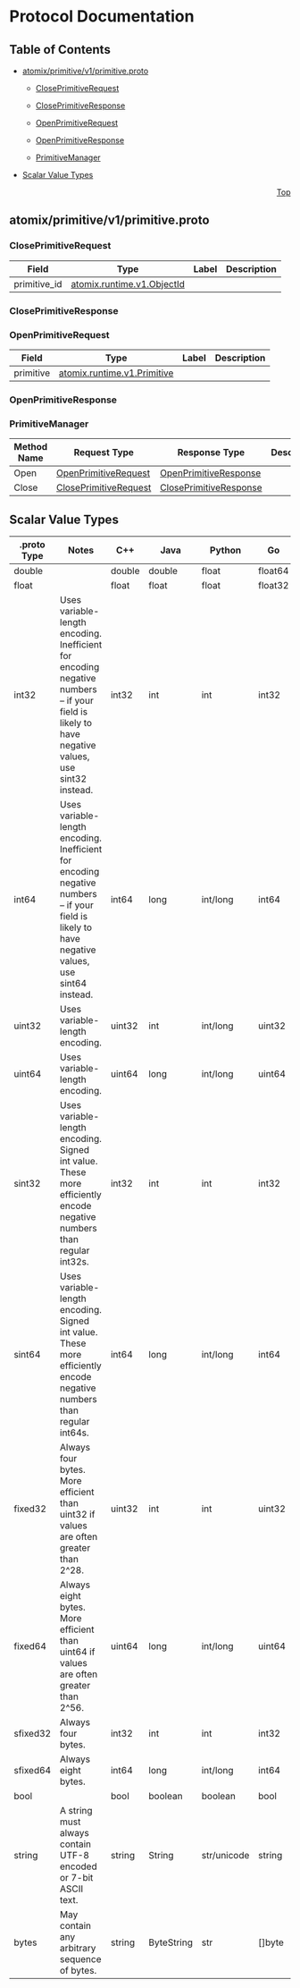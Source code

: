 # Protocol Documentation
<a name="top"></a>

## Table of Contents

- [atomix/primitive/v1/primitive.proto](#atomix_primitive_v1_primitive-proto)
    - [ClosePrimitiveRequest](#atomix-primitive-v1-ClosePrimitiveRequest)
    - [ClosePrimitiveResponse](#atomix-primitive-v1-ClosePrimitiveResponse)
    - [OpenPrimitiveRequest](#atomix-primitive-v1-OpenPrimitiveRequest)
    - [OpenPrimitiveResponse](#atomix-primitive-v1-OpenPrimitiveResponse)
  
    - [PrimitiveManager](#atomix-primitive-v1-PrimitiveManager)
  
- [Scalar Value Types](#scalar-value-types)



<a name="atomix_primitive_v1_primitive-proto"></a>
<p align="right"><a href="#top">Top</a></p>

## atomix/primitive/v1/primitive.proto



<a name="atomix-primitive-v1-ClosePrimitiveRequest"></a>

### ClosePrimitiveRequest



| Field | Type | Label | Description |
| ----- | ---- | ----- | ----------- |
| primitive_id | [atomix.runtime.v1.ObjectId](#atomix-runtime-v1-ObjectId) |  |  |






<a name="atomix-primitive-v1-ClosePrimitiveResponse"></a>

### ClosePrimitiveResponse







<a name="atomix-primitive-v1-OpenPrimitiveRequest"></a>

### OpenPrimitiveRequest



| Field | Type | Label | Description |
| ----- | ---- | ----- | ----------- |
| primitive | [atomix.runtime.v1.Primitive](#atomix-runtime-v1-Primitive) |  |  |






<a name="atomix-primitive-v1-OpenPrimitiveResponse"></a>

### OpenPrimitiveResponse






 

 

 


<a name="atomix-primitive-v1-PrimitiveManager"></a>

### PrimitiveManager


| Method Name | Request Type | Response Type | Description |
| ----------- | ------------ | ------------- | ------------|
| Open | [OpenPrimitiveRequest](#atomix-primitive-v1-OpenPrimitiveRequest) | [OpenPrimitiveResponse](#atomix-primitive-v1-OpenPrimitiveResponse) |  |
| Close | [ClosePrimitiveRequest](#atomix-primitive-v1-ClosePrimitiveRequest) | [ClosePrimitiveResponse](#atomix-primitive-v1-ClosePrimitiveResponse) |  |

 



## Scalar Value Types

| .proto Type | Notes | C++ | Java | Python | Go | C# | PHP | Ruby |
| ----------- | ----- | --- | ---- | ------ | -- | -- | --- | ---- |
| <a name="double" /> double |  | double | double | float | float64 | double | float | Float |
| <a name="float" /> float |  | float | float | float | float32 | float | float | Float |
| <a name="int32" /> int32 | Uses variable-length encoding. Inefficient for encoding negative numbers – if your field is likely to have negative values, use sint32 instead. | int32 | int | int | int32 | int | integer | Bignum or Fixnum (as required) |
| <a name="int64" /> int64 | Uses variable-length encoding. Inefficient for encoding negative numbers – if your field is likely to have negative values, use sint64 instead. | int64 | long | int/long | int64 | long | integer/string | Bignum |
| <a name="uint32" /> uint32 | Uses variable-length encoding. | uint32 | int | int/long | uint32 | uint | integer | Bignum or Fixnum (as required) |
| <a name="uint64" /> uint64 | Uses variable-length encoding. | uint64 | long | int/long | uint64 | ulong | integer/string | Bignum or Fixnum (as required) |
| <a name="sint32" /> sint32 | Uses variable-length encoding. Signed int value. These more efficiently encode negative numbers than regular int32s. | int32 | int | int | int32 | int | integer | Bignum or Fixnum (as required) |
| <a name="sint64" /> sint64 | Uses variable-length encoding. Signed int value. These more efficiently encode negative numbers than regular int64s. | int64 | long | int/long | int64 | long | integer/string | Bignum |
| <a name="fixed32" /> fixed32 | Always four bytes. More efficient than uint32 if values are often greater than 2^28. | uint32 | int | int | uint32 | uint | integer | Bignum or Fixnum (as required) |
| <a name="fixed64" /> fixed64 | Always eight bytes. More efficient than uint64 if values are often greater than 2^56. | uint64 | long | int/long | uint64 | ulong | integer/string | Bignum |
| <a name="sfixed32" /> sfixed32 | Always four bytes. | int32 | int | int | int32 | int | integer | Bignum or Fixnum (as required) |
| <a name="sfixed64" /> sfixed64 | Always eight bytes. | int64 | long | int/long | int64 | long | integer/string | Bignum |
| <a name="bool" /> bool |  | bool | boolean | boolean | bool | bool | boolean | TrueClass/FalseClass |
| <a name="string" /> string | A string must always contain UTF-8 encoded or 7-bit ASCII text. | string | String | str/unicode | string | string | string | String (UTF-8) |
| <a name="bytes" /> bytes | May contain any arbitrary sequence of bytes. | string | ByteString | str | []byte | ByteString | string | String (ASCII-8BIT) |

